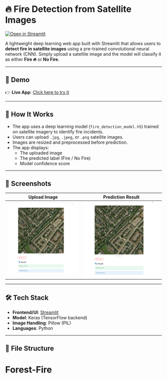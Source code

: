 # 🔥 Fire Detection from Satellite Images

[![Open in Streamlit](https://static.streamlit.io/badges/streamlit_badge_black_white.svg)](https://forest-fire-miwuzf68mw5wxxeql9pbag.streamlit.app/)

A lightweight deep learning web app built with Streamlit that allows users to **detect fire in satellite images** using a pre-trained convolutional neural network (CNN). Simply upload a satellite image and the model will classify it as either **Fire 🔥** or **No Fire**.

---

## 🚀 Demo

👉 **Live App**: [Click here to try it](https://forest-fire-miwuzf68mw5wxxeql9pbag.streamlit.app/)

---

## 🧠 How It Works

- The app uses a deep learning model (`fire_detection_model.h5`) trained on satellite imagery to identify fire incidents.
- Users can upload `.jpg`, `.jpeg`, or `.png` satellite images.
- Images are resized and preprocessed before prediction.
- The app displays:
  - The uploaded image
  - The predicted label (Fire / No Fire)
  - Model confidence score

---

## 📸 Screenshots

| Upload Image | Prediction Result |
|--------------|-------------------|
| ![upload](https://github.com/Xtrmcoder/Forest-Fire/blob/5cb1365ec0de92667519b6b5896a7383365258b7/Screenshot%202025-06-14%20152954.png) | ![result](https://github.com/Xtrmcoder/Forest-Fire/blob/70a114e70b84406ac4e6a1d38c79cfc7f932e79f/Screenshot%202025-06-14%20152954.png) |

---

## 🛠 Tech Stack

- **Frontend/UI**: [Streamlit](https://streamlit.io)
- **Model**: Keras (TensorFlow backend)
- **Image Handling**: Pillow (PIL)
- **Languages**: Python

---

## 📁 File Structure


# Forest-Fire
